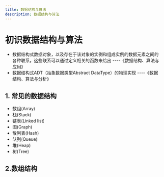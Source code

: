```yaml
---
title: 数据结构与算法
description: 数据结构与算法
---
```


# 初识数据结构与算法

- 数据结构式数据对象，以及存在于该对象的实例和组成实例的数据元素之间的各种联系，这些联系可以通过定义相关的函数来给出 ----《数据结构、算法与应用》
- 数据结构式ADT（抽象数据类型Abstract DataType）的物理实现  ----《数据结构、算法与分析》

## 1. 常见的数据结构
- 数组(Array)
- 栈(Stack)
- 链表(Linked list)
- 图(Graph)
- 散列表(Hash)
- 队列(Queue)
- 堆(Heap)
- 树(Tree)

## 2.数组结构
